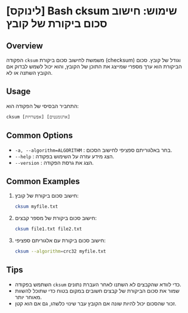 # [לינוקס] Bash cksum שימוש: חישוב סכום ביקורת של קובץ

## Overview
הפקודה `cksum` משמשת לחישוב סכום ביקורת (checksum) וגודל של קובץ. סכום הביקורת הוא ערך מספרי שמייצג את התוכן של הקובץ, והוא יכול לשמש לבדוק אם הקובץ השתנה או לא.

## Usage
התחביר הבסיסי של הפקודה הוא:
```
cksum [אפשרויות] [ארגומנטים]
```

## Common Options
- `-a, --algorithm=ALGORITHM` : בחר באלגוריתם ספציפי לחישוב הסכום.
- `--help` : הצג מידע עזרה על השימוש בפקודה.
- `--version` : הצג את גרסת הפקודה.

## Common Examples
1. חישוב סכום ביקורת של קובץ:
   ```bash
   cksum myfile.txt
   ```

2. חישוב סכום ביקורת של מספר קבצים:
   ```bash
   cksum file1.txt file2.txt
   ```

3. חישוב סכום ביקורת עם אלגוריתם ספציפי:
   ```bash
   cksum --algorithm=crc32 myfile.txt
   ```

## Tips
- השתמש בפקודה `cksum` כדי לוודא שהקבצים לא השתנו לאחר העברת נתונים.
- שמור את סכום הביקורת של קבצים חשובים במקום בטוח כדי שתוכל להשוות מאוחר יותר.
- זכור שהסכום יכול להיות שונה אם הקובץ עבר שינוי כלשהו, גם אם הוא קטן.